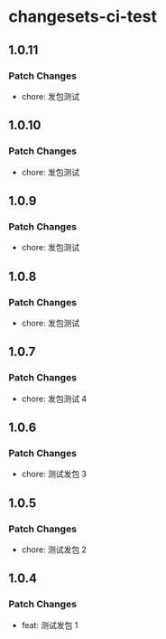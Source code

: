 # changesets-ci-test

## 1.0.11

### Patch Changes

- chore: 发包测试

## 1.0.10

### Patch Changes

- chore: 发包测试

## 1.0.9

### Patch Changes

- chore: 发包测试

## 1.0.8

### Patch Changes

- chore: 发包测试

## 1.0.7

### Patch Changes

- chore: 发包测试 4

## 1.0.6

### Patch Changes

- chore: 测试发包 3

## 1.0.5

### Patch Changes

- chore: 测试发包 2

## 1.0.4

### Patch Changes

- feat: 测试发包 1
